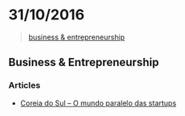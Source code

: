 # 31/10/2016

> [business & entrepreneurship](#business--entrepreneurship)


## Business & Entrepreneurship

### Articles
- [Coreia do Sul – O mundo paralelo das startups](http://startupi.com.br/2016/10/coreia-do-sul-o-mundo-paralelo-das-startups/)